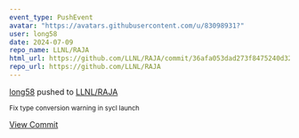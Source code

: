 ```yaml
---
event_type: PushEvent
avatar: "https://avatars.githubusercontent.com/u/83098931?"
user: long58
date: 2024-07-09
repo_name: LLNL/RAJA
html_url: https://github.com/LLNL/RAJA/commit/36afa053dad273f8475240d32ca0cf0c22d526ef
repo_url: https://github.com/LLNL/RAJA
---
```


<a href='https://github.com/long58' target='_blank'>long58</a> pushed to <a href='https://github.com/LLNL/RAJA' target='_blank'>LLNL/RAJA</a>

<small>Fix type conversion warning in sycl launch</small>

<a href='https://github.com/LLNL/RAJA/commit/36afa053dad273f8475240d32ca0cf0c22d526ef' target='_blank'>View Commit</a>